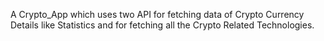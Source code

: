 A Crypto_App which uses two API for fetching data of Crypto Currency Details like Statistics and for fetching all the Crypto Related Technologies.